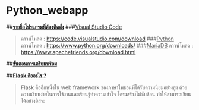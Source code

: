 # Python_webapp

##<ins>**รายชื่อโปรแกรมที่ต้องติดตั้ง**</ins>
###<ins>Visual Studio Code</ins>
> ดาวน์โหลด : https://code.visualstudio.com/download
###<ins>Python</ins>
> ดาวน์โหลด : https://www.python.org/downloads/
###<ins>MariaDB</ins>
> ดาวน์โหลด : https://www.apachefriends.org/download.html


##<ins>**ขั้นตอนการเตรียมพร้อม**</ins>

##<ins>**Flask คืออะไร ?**</ins>
>Flask คืออีกหนึ่งใน web framework ของภาษาไพธอนที่ได้รับความนิยมอย่างสูง ด้วยความเรียบง่ายในการใช้งานและเรียนรู้ทำความเข้าใจ โครงสร้างไม่ซับซ้อน ทำให้สามารถเขียนได้อย่างอิสระ
